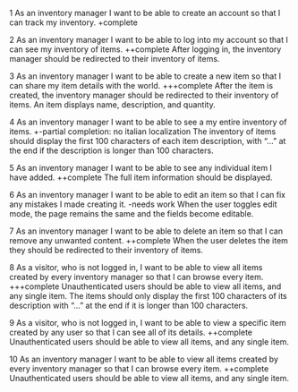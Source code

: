 1    As an inventory manager I want to be able to create an account so that I can track my inventory. +complete

2    As an inventory manager I want to be able to log into my account so that I can see my inventory of items. ++complete
        After logging in, the inventory manager should be redirected to their inventory of items.

3   As an inventory manager I want to be able to create a new item so that I can share my item details with the world. +++complete
        After the item is created, the inventory manager should be redirected to their inventory of items.
        An item displays name, description, and quantity.

4   As an inventory manager I want to be able to see a my entire inventory of items. +-partial completion: no italian localization
        The inventory of items should display the first 100 characters of each item description, with “...” at the end if the description is longer than 100 characters.

5   As an inventory manager I want to be able to see any individual item I have added. ++complete
        The full item information should be displayed.

6   As an inventory manager I want to be able to edit an item so that I can fix any mistakes I made creating it. -needs work
        When the user toggles edit mode, the page remains the same and the fields become editable.

7   As an inventory manager I want to be able to delete an item so that I can remove any unwanted content. ++complete
        When the user deletes the item they should be redirected to their inventory of items.

8   As a visitor, who is not logged in, I want to be able to view all items created by every inventory manager so that I can browse every item. +++complete
        Unauthenticated users should be able to view all items, and any single item.
        The items should only display the first 100 characters of its description with “...” at the end if it is longer than 100 characters.

9   As a visitor, who is not logged in, I want to be able to view a specific item created by any user so that I can see all of its details. ++complete
        Unauthenticated users should be able to view all items, and any single item.

10  As an inventory manager I want to be able to view all items created by every inventory manager so that I can browse every item. ++complete
        Unauthenticated users should be able to view all items, and any single item.